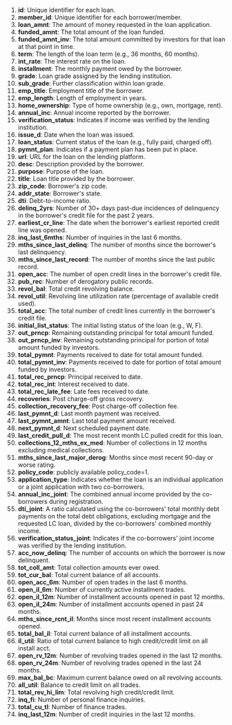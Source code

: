 1. **id**: Unique identifier for each loan.
2. **member_id**: Unique identifier for each borrower/member.
3. **loan_amnt**: The amount of money requested in the loan application.
4. **funded_amnt**: The total amount of the loan funded.
5. **funded_amnt_inv**: The total amount committed by investors for that loan at that point in time.
6. **term**: The length of the loan term (e.g., 36 months, 60 months).
7. **int_rate**: The interest rate on the loan.
8. **installment**: The monthly payment owed by the borrower.
9. **grade**: Loan grade assigned by the lending institution.
10. **sub_grade**: Further classification within loan grade.
11. **emp_title**: Employment title of the borrower.
12. **emp_length**: Length of employment in years.
13. **home_ownership**: Type of home ownership (e.g., own, mortgage, rent).
14. **annual_inc**: Annual income reported by the borrower.
15. **verification_status**: Indicates if income was verified by the lending institution.
16. **issue_d**: Date when the loan was issued.
17. **loan_status**: Current status of the loan (e.g., fully paid, charged off).
18. **pymnt_plan**: Indicates if a payment plan has been put in place.
19. **url**: URL for the loan on the lending platform.
20. **desc**: Description provided by the borrower.
21. **purpose**: Purpose of the loan.
22. **title**: Loan title provided by the borrower.
23. **zip_code**: Borrower's zip code.
24. **addr_state**: Borrower's state.
25. **dti**: Debt-to-income ratio.
26. **delinq_2yrs**: Number of 30+ days past-due incidences of delinquency in the borrower's credit file for the past 2 years.
27. **earliest_cr_line**: The date when the borrower's earliest reported credit line was opened.
28. **inq_last_6mths**: Number of inquiries in the last 6 months.
29. **mths_since_last_delinq**: The number of months since the borrower's last delinquency.
30. **mths_since_last_record**: The number of months since the last public record.
31. **open_acc**: The number of open credit lines in the borrower's credit file.
32. **pub_rec**: Number of derogatory public records.
33. **revol_bal**: Total credit revolving balance.
34. **revol_util**: Revolving line utilization rate (percentage of available credit used).
35. **total_acc**: The total number of credit lines currently in the borrower's credit file.
36. **initial_list_status**: The initial listing status of the loan (e.g., W, F).
37. **out_prncp**: Remaining outstanding principal for total amount funded.
38. **out_prncp_inv**: Remaining outstanding principal for portion of total amount funded by investors.
39. **total_pymnt**: Payments received to date for total amount funded.
40. **total_pymnt_inv**: Payments received to date for portion of total amount funded by investors.
41. **total_rec_prncp**: Principal received to date.
42. **total_rec_int**: Interest received to date.
43. **total_rec_late_fee**: Late fees received to date.
44. **recoveries**: Post charge-off gross recovery.
45. **collection_recovery_fee**: Post charge-off collection fee.
46. **last_pymnt_d**: Last month payment was received.
47. **last_pymnt_amnt**: Last total payment amount received.
48. **next_pymnt_d**: Next scheduled payment date.
49. **last_credit_pull_d**: The most recent month LC pulled credit for this loan.
50. **collections_12_mths_ex_med**: Number of collections in 12 months excluding medical collections.
51. **mths_since_last_major_derog**: Months since most recent 90-day or worse rating.
52. **policy_code**: publicly available policy_code=1.
53. **application_type**: Indicates whether the loan is an individual application or a joint application with two co-borrowers.
54. **annual_inc_joint**: The combined annual income provided by the co-borrowers during registration.
55. **dti_joint**: A ratio calculated using the co-borrowers' total monthly debt payments on the total debt obligations, excluding mortgage and the requested LC loan, divided by the co-borrowers' combined monthly income.
56. **verification_status_joint**: Indicates if the co-borrowers' joint income was verified by the lending institution.
57. **acc_now_delinq**: The number of accounts on which the borrower is now delinquent.
58. **tot_coll_amt**: Total collection amounts ever owed.
59. **tot_cur_bal**: Total current balance of all accounts.
60. **open_acc_6m**: Number of open trades in the last 6 months.
61. **open_il_6m**: Number of currently active installment trades.
62. **open_il_12m**: Number of installment accounts opened in past 12 months.
63. **open_il_24m**: Number of installment accounts opened in past 24 months.
64. **mths_since_rcnt_il**: Months since most recent installment accounts opened.
65. **total_bal_il**: Total current balance of all installment accounts.
66. **il_util**: Ratio of total current balance to high credit/credit limit on all install acct.
67. **open_rv_12m**: Number of revolving trades opened in the last 12 months.
68. **open_rv_24m**: Number of revolving trades opened in the last 24 months.
69. **max_bal_bc**: Maximum current balance owed on all revolving accounts.
70. **all_util**: Balance to credit limit on all trades.
71. **total_rev_hi_lim**: Total revolving high credit/credit limit.
72. **inq_fi**: Number of personal finance inquiries.
73. **total_cu_tl**: Number of finance trades.
74. **inq_last_12m**: Number of credit inquiries in the last 12 months.

